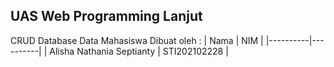 ## UAS Web Programming Lanjut
CRUD Database Data Mahasiswa
Dibuat oleh :
| Nama | NIM |
|----------|----------|
| Alisha Nathania Septianty | STI202102228 |
